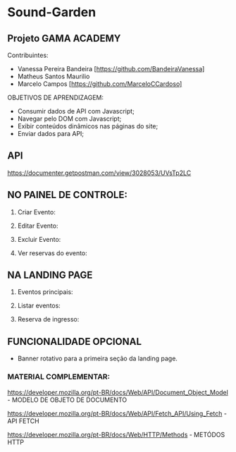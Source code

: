 
# Sound-Garden

## Projeto GAMA ACADEMY 
   Contribuintes: 
   * Vanessa Pereira Bandeira [https://github.com/BandeiraVanessa]
   * Matheus Santos Maurilio 
   * Marcelo Campos [https://github.com/MarceloCCardoso]


OBJETIVOS DE APRENDIZAGEM: 

* Consumir dados de API com Javascript;
* Navegar pelo DOM com Javascript;
* Exibir conteúdos dinâmicos nas páginas do site;
* Enviar dados para API;

## API

https://documenter.getpostman.com/view/3028053/UVsTp2LC

## NO PAINEL DE CONTROLE:

1. Criar Evento: 

2. Editar Evento: 

3. Excluir Evento: 

4. Ver reservas do evento: 


## NA LANDING PAGE

1. Eventos principais: 

2. Listar eventos: 

3. Reserva de ingresso: 


## FUNCIONALIDADE OPCIONAL

* Banner rotativo para a primeira seção da
landing page.

### MATERIAL COMPLEMENTAR:

https://developer.mozilla.org/pt-BR/docs/Web/API/Document_Object_Model - MODELO DE OBJETO DE DOCUMENTO

https://developer.mozilla.org/pt-BR/docs/Web/API/Fetch_API/Using_Fetch - API FETCH

https://developer.mozilla.org/pt-BR/docs/Web/HTTP/Methods - METÓDOS HTTP  
